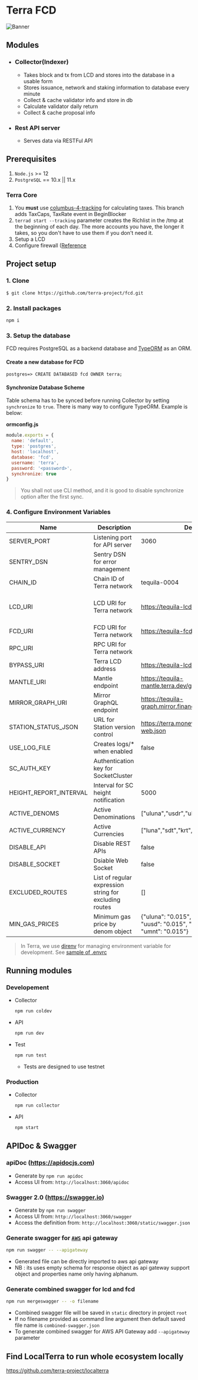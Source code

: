 # Terra FCD

![Banner](banner.png)

## Modules
* ### Collector(Indexer)
  - Takes block and tx from LCD and stores into the database in a usable form
  - Stores issuance, network and staking information to database every minute
  - Collect & cache validator info and store in db
  - Calculate validator daily return
  - Collect & cache proposal info
* ### Rest API server
  * Serves data via RESTFul API

## Prerequisites
1. `Node.js` >= 12
1. `PostgreSQL` == 10.x || 11.x

### Terra Core
1. You __must__ use [columbus-4-tracking](https://github.com/terra-project/core/tree/columbus-4-tracking) for calculating taxes. This branch adds TaxCaps, TaxRate event in BeginBlocker
1. `terrad start --tracking` parameter creates the Richlist in the /tmp at the beginning of each day. The more accounts you have, the longer it takes, so you don't have to use them if you don't need it.
1. Setup a LCD
1. Configure firewall ([Reference](https://docs.terra.money/node/installation.html#firewall-configuration)

## Project setup

### 1. Clone
```bash
$ git clone https://github.com/terra-project/fcd.git
```

### 2. Install packages
```bash
npm i
```

### 3. Setup the database
FCD requires PostgreSQL as a backend database and [TypeORM](https://github.com/typeorm/typeorm) as an ORM.

#### Create a new database for FCD
```psql
postgres=> CREATE DATABASED fcd OWNER terra;
```
#### Synchronize Database Scheme
Table schema has to be synced before running Collector by setting `synchronize` to `true`. There is many way to configure TypeORM. Example is below:

**ormconfig.js**
```javascript
module.exports = {
  name: 'default',
  type: 'postgres',
  host: 'localhost',
  database: 'fcd',
  username: 'terra',
  password: '<password>',
  synchronize: true
}
```

> You shall not use CLI method, and it is good to disable synchronize option after the first sync.

### 4. Configure Environment Variables
| Name                | Description                     | Default                                      | Module(s)                          |
|---------------------|---------------------------------|----------------------------------------------|------------------------------------|
| SERVER_PORT         | Listening port for API server   | 3060                                         | API                                |
| SENTRY_DSN          | Sentry DSN for error management |                                              | All                                |
| CHAIN_ID            | Chain ID of Terra network       | tequila-0004                                 | API, Collector                     |
| LCD_URI             | LCD URI for Terra network       | https://tequila-lcd.terra.dev                | API, Collector, Validator Scrapper |
| FCD_URI             | FCD URI for Terra network       | https://tequila-fcd.terra.dev                | Collector                          |
| RPC_URI             | RPC URI for Terra network       | <required>                                   | API, Collector                     |
| BYPASS_URI          | Terra LCD address               | https://tequila-lcd.terra.dev                | API                                |
| MANTLE_URI          | Mantle endpoint                 | https://tequila-mantle.terra.dev/graphql     | API, Collector                     |
| MIRROR_GRAPH_URI    | Mirror GraphQL endpoint         | https://tequila-graph.mirror.finance/graphql | API                                |
| STATION_STATUS_JSON | URL for Station version control | https://terra.money/station/version-web.json | API                                |
| USE_LOG_FILE        | Creates logs/* when enabled     | false                                        | All                                |
| SC_AUTH_KEY         | Authentication key for SocketCluster | <required>                              | API                                |
| HEIGHT_REPORT_INTERVAL | Interval for SC height notification | 5000                                  | API                                |
| ACTIVE_DENOMS       | Active Denominations            | ["uluna","usdr","ukrw","uusd","umnt"]        | API                                |
| ACTIVE_CURRENCY     | Active Currencies               | ["luna","sdt","krt","ust","mnt"]             | API                                |
| DISABLE_API         | Disable REST APIs               | false                                        | API                                |
| DISABLE_SOCKET      | Dsiable Web Socket              | false                                        | API                                |
| EXCLUDED_ROUTES     | List of regular expression string for excluding routes | []                    | API                                |
| MIN_GAS_PRICES      | Minimum gas price by denom object| {"uluna": "0.015", "usdr": "0.015", "uusd": "0.015", "ukrw": "0.015", "umnt": "0.015"}| API  |

> In Terra, we use [direnv](https://direnv.net) for managing environment variable for development. See [sample of .envrc](.envrc_sample)

## Running modules
### Developement
* Collector
  ```bash
  npm run coldev
  ```
* API
  ```bash
  npm run dev
  ```
* Test
  ```bash
  npm run test
  ```
  * Tests are designed to use testnet

### Production
* Collector
  ```bash
  npm run collector
  ```
* API
  ```bash
  npm start
  ```

## APIDoc & Swagger
### apiDoc (https://apidocjs.com)
  - Generate by `npm run apidoc`
  - Access UI from: `http://localhost:3060/apidoc`
### Swagger 2.0 (https://swagger.io)
  - Generate by `npm run swagger`
  - Access UI from: `http://localhost:3060/swagger`
  - Access the definition from: `http://localhost:3060/static/swagger.json` 
### Generate swagger for [`AWS`](https://aws.amazon.com/api-gateway/) api gateway
```sh
npm run swagger -- --apigateway
```
* Generated file can be directly imported to aws api gateway
* NB : its uses empty schema for response object as api gateway support object and properties name only having alphanum. 

### Generate combined swagger for lcd and fcd
```sh
npm run mergeswagger -- -o filename
```
* Combined swagger file will be saved in `static` directory in project `root`
* If no filename provided as command line argument then default saved file name is `combined-swagger.json`
* To generate combined swagger for AWS API Gateway add `--apigateway` parameter

## Find LocalTerra to run whole ecosystem locally
https://github.com/terra-project/localterra
